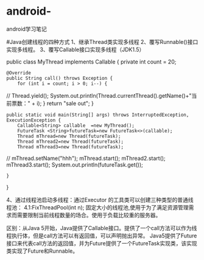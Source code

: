 # android-
android学习笔记

#Java创建线程的四种方式
1、继承Thread类实现多线程
2、覆写Runnable()接口实现多线程。
3、覆写Callable接口实现多线程（JDK1.5）


public class MyThread implements Callable<String> {
	private int count = 20;
 
	@Override
	public String call() throws Exception {
		for (int i = count; i > 0; i--) {
//			Thread.yield();
			System.out.println(Thread.currentThread().getName()+"当前票数：" + i);
		}
		return "sale out";
	} 
 
	public static void main(String[] args) throws InterruptedException, ExecutionException {
		Callable<String> callable  =new MyThread();
		FutureTask <String>futureTask=new FutureTask<>(callable);
		Thread mThread=new Thread(futureTask);
		Thread mThread2=new Thread(futureTask);
		Thread mThread3=new Thread(futureTask);
//		mThread.setName("hhh");
		mThread.start();
		mThread2.start();
		mThread3.start();
		System.out.println(futureTask.get());
		
	}
}

4、通过线程池启动多线程：通过Executor 的工具类可以创建三种类型的普通线程池：
 4.1:FixThreadPool(int n); 固定大小的线程池,使用于为了满足资源管理需求而需要限制当前线程数量的场合。使用于负载比较重的服务器。

区别：从Java 5开始，Java提供了Callable接口。提供了一个call方法可以作为线程执行体，但是call方法可以有返回值，可以声明抛出异常。
    Java5提供了Future接口来代表call方法的返回值，并为Future提供了一个FutureTask实现类，该实现类实现了Future和Runnable。
